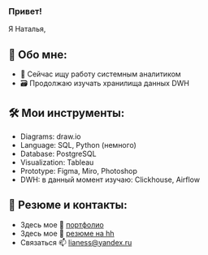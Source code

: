 ### Привет! 
Я Наталья, 

## 🌱 Обо мне:
- 🔭 Сейчас ищу работу системным аналитиком
- 🗃 Продолжаю изучать хранилища данных DWH

## 🛠️ Мои инструменты:
- Diagrams: draw.io
- Language: SQL, Python (немного)
- Database: PostgreSQL
- Visualization: Tableau
- Prototype: Figma, Miro, Photoshop
- DWH: в данный момент изучаю: Clickhouse, Airflow

## 📝 Резюме и контакты:
- Здесь мое 📒 [портфолио](https://github.com/nataliashved/portfolio)
- Здесь мое 📄 [резюме на hh](https://hh.ru/applicant/resumes/view?resume=cf08af13ff0afa19d60039ed1f533350357970)
- Связаться 📫 lianess@yandex.ru

